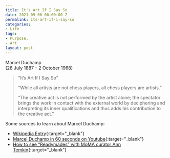 ```yaml
---
title: It's Art If I Say So
date: 2021-09-06 00:00:00 Z
permalink: its-art-if-i-say-so
categories:
- Life
tags:
- Purpose,
- Art
layout: post
---
```


Marcel Duchamp  
(28 July 1887 – 2 October 1968)


> "It’s Art If I Say So" 
>
> "While all artists are not chess players, all chess players are artists.”
>
> “The creative act is not performed by the artist alone; the spectator brings the work in contact with the external world by deciphering and interpreting its inner qualifications and thus adds his contribution to the creative act.”

Some sources to learn about Marcel Duchamp:   

- [Wikipedia Entry](https://en.wikipedia.org/wiki/Marcel_Duchamp){:target="_blank"}
- [Marcel Duchamp in 60 seconds on Youtube](https://www.youtube.com/watch?v=zDPn6PwUANk){:target="_blank"}
- [How to see “Readymades” with MoMA curator Ann Temkin](https://www.youtube.com/watch?v=tqySnbbyB2U){:target="_blank"}

